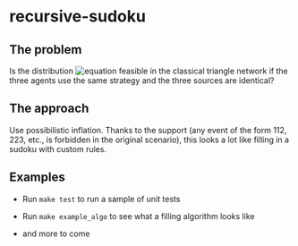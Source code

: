 # recursive-sudoku

## The problem

Is the distribution
![equation](https://latex.codecogs.com/svg.image?p&space;=&space;\frac{1}{3}([111]&space;&plus;&space;[222]&space;&plus;&space;[333])&space;&plus;&space;\frac{1}{6}([123]&space;&plus;&space;[132]&space;&plus;&space;[213]&space;&plus;&space;[231]&space;&plus;&space;[312]&space;&plus;&space;[321]))
feasible in the classical triangle network if the three agents use the same strategy and the three sources are identical?

## The approach

Use possibilistic inflation. Thanks to the support (any event of the form 112, 223, etc., is forbidden in the original scenario),
this looks a lot like filling in a sudoku with custom rules.

## Examples

- Run `make test` to run a sample of unit tests

- Run `make example_algo` to see what a filling algorithm looks like

- and more to come

